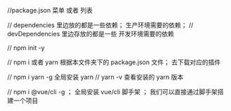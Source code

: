 //package.json  菜单 或者 列表

// dependencies  里边放的都是一些依赖； 生产环境需要的依赖；
// devDependencies  里边存放的都是一些 开发环境需要的依赖

// npm init -y 

//  npm  i  或者  yarn     根据本文件夹下的 package.json 文件； 去下载对应的插件

 //  npm i yarn -g  全局安装  yarn
 //  yarn -v   查看安装的 yarn 版本



 // npm i @vue/cli -g   ； 全局安装 vue/cli 脚手架 ； 我们可以直接通过脚手架搭建一个项目